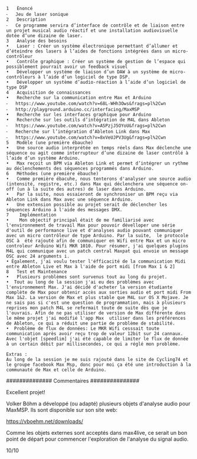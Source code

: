 	1	Énoncé
	⁃	Jeu de laser sonique 
	2	Description 
	⁃	Ce programme servira d’interface de contrôle et de liaison entre un projet musical audio réactif et une installation audiovisuelle dotée d’une dizaine de laser. 
	3	Analyse des besoins
	•	Laser : Créer un système électronique permettant d’allumer et d’éteindre des lasers à l’aides de fonctions intégrées dans un micro-contrôleur
	•	Contrôle graphique : Créer un système de gestion de l’espace qui possiblement pourrait avoir un feedback visuel
	•	Développer un système de liaison d’un DAW à un système de micro-contrôleurs à l’aide d’un logiciel de type DSP.
	•	Développer un système d’audio-réaction à l’aide d’un logiciel de type DSP
	4	Acquisition de connaissances 
	•	Recherche sur la communication entre Max et Arduino 
	⁃	https://www.youtube.com/watch?v=68L-WHh3Ows&frags=pl%2Cwn
 	⁃	http://playground.arduino.cc/interfacing/MaxMSP
	•	Recherche sur les interfaces graphique pour Arduino 
	•	Recherche sur les outils d’intégration de M4L dans Ableton 
	⁃	https://www.youtube.com/watch?v=ASPzjJ5OYoU&frags=pl%2Cwn
	⁃	Recherche sur l’intégration d’Ableton Link dans Max 
	⁃	https://www.youtube.com/watch?v=8xVeUJPV3Ug&frags=pl%2Cwn
	5	Modèle (une première ébauche)
	•	Une source audio interprétée en temps réels dans Max déclenche une séquence ou agit comme interrupteur d’une dizaine de laser contrôlé à l’aide d’un système Arduino.
	•	Max reçoit un BPM via Ableton Link et permet d’intégrer un rythme au déclenchements des séquences programmés dans Arduino.
	6	Méthodes (une première ébauche)
	•	Comme première ébacuhe, nous tenterons d'analyser une source audio (intensité, registre, etc.) dans Max qui déclenchera une séquence on-off (un à la suite des autres) de laser dans Arduino. 
 	•	Par la suite, nous essaieront de synchroniser un BPM reçu via Ableton Link dans Max avec une séquence Arduino.
	•	Une extension possible au projet serait de déclencher les séquences Arduino à l'aide des messages DMX.
    7    Implémentation
    •    Mon objectif principal était de me familiarisé avec l'environnement de travail Max pour pouvoir dévelloper une série d'outil de performance live et d'analyses audio pouvant communiquer avec un micro contrôleur de type Arduino. Par la suite,  le protocole  OSC à  été rajouté afin de communiquer en Wifi entre Max et un micro controleur Arduino Wifi MKR 1010. Pour résumer, j'ai quelques plugins M4L qui communique avec un patch central Maxpat qui envoie un message OSC avec 24 arguments i.
    • Également, j'ai voulu tester l'éfficacité de la communication Midi entre Ableton Live et Max à l'aide de port midi [from Max 1 & 2]
    8   Test et Maintenance
    •   Plusieurs problèmes sont survenus tout au long du projet. 
    •  Tout au long de la session j'ai eu des problèmes avec l'environmement Max. J'ai décidé d'acheter la version étudiante complète de Max pour obtenir accès aux sorties audio et port midi From Max 1&2. La version de Max et plus stable que M4L sur OS X Mojave. Je ne sais pas si c'est une question de programmation, mais à plusieurs reprises mon patch M4L se refermait toute de suite dès que je l'ouvrais. Afin de ne pas utiliser de version de Max différente dans le même projet j'ai modifié l'app Max  utiliser dans les préférences de Ableton, ce qui a réduit une partie de problème de stabilité.
    •  Problème de flux de données: Le MKR Wifi cesssait toute communication après avoir reçu trop de valeur 12bit sur 24 cannaux. Avec l'objet [speedlim] j'ai été capable de limiter le flux de donnée à un certain débit par millisecondes, ce qui a réglé mon problème.
    
    Extras : 
    Au long de la session je me suis rajouté dans le site de Cycling74 et le groupe facebook Max Msp, donc pour moi ça été une introduction à la communauté de Max et celle de Arduino.

############## Commentaires ###############

Excellent projet! 

Volker Böhm a développé (ou adapté) plusieurs objets d'analyse audio pour MaxMSP. Ils sont disponible sur son site web:

https://vboehm.net/downloads/

Comme les objets externes sont acceptés dans max4live, ce serait un bon point de départ pour commencer l'exploration de l'analyse du signal audio.

10/10

